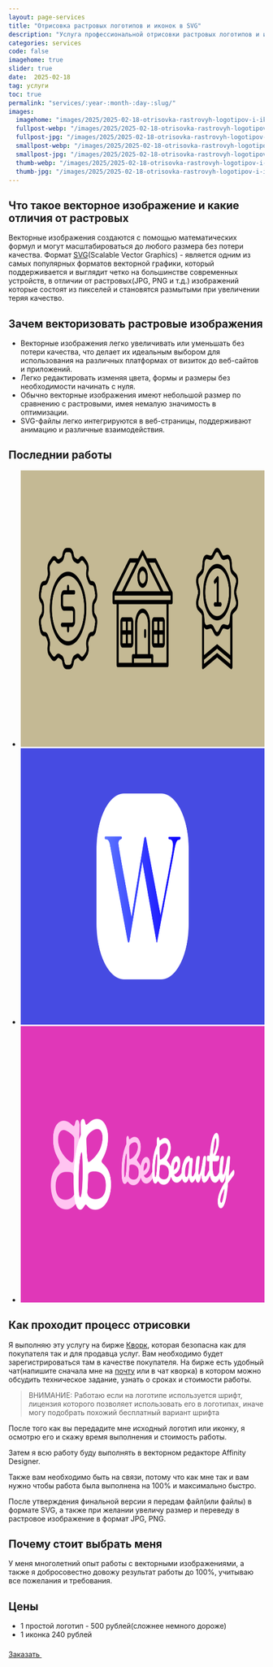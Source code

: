 ```yaml
---
layout: page-services
title: "Отрисовка растровых логотипов и иконок в SVG"
description: "Услуга профессиональной отрисовки растровых логотипов и иконок в векторный формат SVG. Быстро и качественно. Бесплатная консультация."
categories: services
code: false
imagehome: true
slider: true
date:  2025-02-18
tag: услуги
toc: true
permalink: "services/:year-:month-:day-:slug/"
images:
  imagehome: "images/2025/2025-02-18-otrisovka-rastrovyh-logotipov-i-ikonok-v-svg/1.jpg" #968x544
  fullpost-webp: "/images/2025/2025-02-18-otrisovka-rastrovyh-logotipov-i-ikonok-v-svg/1.webp" #968x544
  fullpost-jpg: "/images/2025/2025-02-18-otrisovka-rastrovyh-logotipov-i-ikonok-v-svg/1.jpg" #968x544
  smallpost-webp: "/images/2025/2025-02-18-otrisovka-rastrovyh-logotipov-i-ikonok-v-svg/small-post.webp" #436x244
  smallpost-jpg: "/images/2025/2025-02-18-otrisovka-rastrovyh-logotipov-i-ikonok-v-svg/small-post.jpg" #436x244
  thumb-webp: "/images/2025/2025-02-18-otrisovka-rastrovyh-logotipov-i-ikonok-v-svg/thumb-post.webp" #248x140
  thumb-jpg: "/images/2025/2025-02-18-otrisovka-rastrovyh-logotipov-i-ikonok-v-svg/thumb-post.jpg" #248x140
---
```


<h2 id="chto-takoe-vektornoe-izobrazhenie-i-kakie-otlichiya-ot-rastrovyh">Что такое векторное изображение и какие отличия от растровых</h2>
<p>Векторные изображения создаются с помощью математических формул и могут масштабироваться до любого размера без потери качества. Формат <a href="https://ru.wikipedia.org/wiki/SVG" rel="nofollow noopener" target="_blank">SVG</a>(Scalable Vector Graphics) - является одним из самых популярных форматов векторной графики, который поддерживается и выглядит четко на большинстве современных устройств, в отличии от растровых(JPG, PNG и т.д.) изображений которые состоят из пикселей и становятся размытыми при увеличении теряя качество.</p>

<h2 id="zachem-vektorizovat-rastrovye-izobrazheniya">Зачем векторизовать растровые изображения</h2>

<ul>
  <li>Векторные изображения легко увеличивать или уменьшать без потери качества, что делает их идеальным выбором для использования на различных платформах от визиток до веб-сайтов и приложений.</li>
  <li>Легко редактировать изменяя цвета, формы и размеры без необходимости начинать с нуля.</li>
  <li>Обычно векторные изображения имеют небольшой размер по сравнению с растровыми, имея немалую значимость в оптимизации.</li>
  <li>SVG-файлы легко интегрируются в веб-страницы, поддерживают анимацию и различные взаимодействия.</li>
</ul>

<h2 id="poslednii-raboty">Последнии работы</h2>

<section class="splide post-slider">
  <div class="splide__track">
    <ul class="splide__list">
      <li class="splide__slide">
        <img src="/images/2025/2025-02-18-otrisovka-rastrovyh-logotipov-i-ikonok-v-svg/3.svg" width="968" height="544" alt="Работа номер 1">
      </li>
      <li class="splide__slide">
        <img src="/images/2025/2025-02-18-otrisovka-rastrovyh-logotipov-i-ikonok-v-svg/2.svg" width="968" height="544" alt="Работа номер 2">
      </li>
      <li class="splide__slide">
        <img src="/images/2025/2025-02-18-otrisovka-rastrovyh-logotipov-i-ikonok-v-svg/1.svg" width="968" height="544" alt="Работа номер 3">
      </li>
    </ul>
  </div>
</section>

<h2 id="kak-prohodit-protsess-otrisovki">Как проходит процесс отрисовки</h2>

<p>Я выполняю эту услугу на бирже <a href="https://kwork.ru/vector-tracing/17516286/otrisovka-rastrovykh-ikonok-logotipov-v-vektor" rel="nofollow noopener" target="_blank">Кворк</a>, которая безопасна как для покупателя так и для продавца услуг. Вам необходимо будет зарегистрироваться там в качестве покупателя. На бирже есть удобный чат(напишите сначала мне на <a href="mailto:erega74@gmail.com" subject="Отрисовка в векторе">почту</a> или в чат кворка) в котором можно обсудить техническое задание, узнать о сроках и стоимости работы.</p>

<blockquote>ВНИМАНИЕ: Работаю если на логотипе используется шрифт, лицензия которого позволяет использовать его в логотипах, иначе могу подобрать похожий бесплатный вариант шрифта</blockquote>

<p>После того как вы передадите мне исходный логотип или иконку, я осмотрю его и скажу время выполнения и стоимость работы.</p>

<p>Затем я всю работу буду выполнять в векторном редакторе Affinity Designer.</p>

<p>Также вам необходимо быть на связи, потому что как мне так и вам нужно чтобы работа была выполнена на 100% и максимально быстро.</p>

<p>После утверждения финальной версии я передам файл(или файлы) в формате SVG, а также при желании увеличу размер и переведу в растровое изображение в формат JPG, PNG.</p>

<h2 id="pochemu-stoit-vybrat-menya">Почему стоит выбрать меня</h2>

<p>У меня многолетний опыт работы с векторными изображениями, а также я добросовестно довожу результат работы до 100%, учитываю все пожелания и требования.</p>

<h2 id="tseny">Цены</h2>

<ul>
  <li>1 простой логотип - 500 рублей(сложнее немного дороже)</li>
  <li>1 иконка 240 рублей</li>
</ul>


<div class="full-article__button">
  <a class="button" rel="nofollow noreferrer noopener" target="_blank" href="https://kwork.ru/vector-tracing/17516286/otrisovka-rastrovykh-ikonok-logotipov-v-vektor">Заказать
    <svg class="button__icon button__icon--right" width="22" height="22">
      <use xlink:href="/img/sprite.svg#new-tab-ic"></use>
    </svg>
  </a>
</div>

